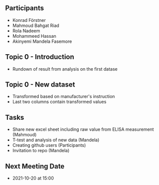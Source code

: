 ## Participants
- Konrad Förstner
- Mahmoud Bahgat Riad
- Rola Nadeem
- Mohammeed Hassan
- Akinyemi Mandela Fasemore 


## Topic 0 - Introduction
- Rundown of result from analysis on the first datase

## Topic 0 - New dataset
- Transformed based on manufacturer's instruction
- Last two columns contain transformed values


## Tasks
- Share new excel sheet including raw value from ELISA measurement (Mahmoud)
- T-test and analysis of new data (Mandela)
- Creating github users (Participants)
- Invitation to repo (Mandela)

## Next Meeting Date
- 2021-10-20 at 15:00

